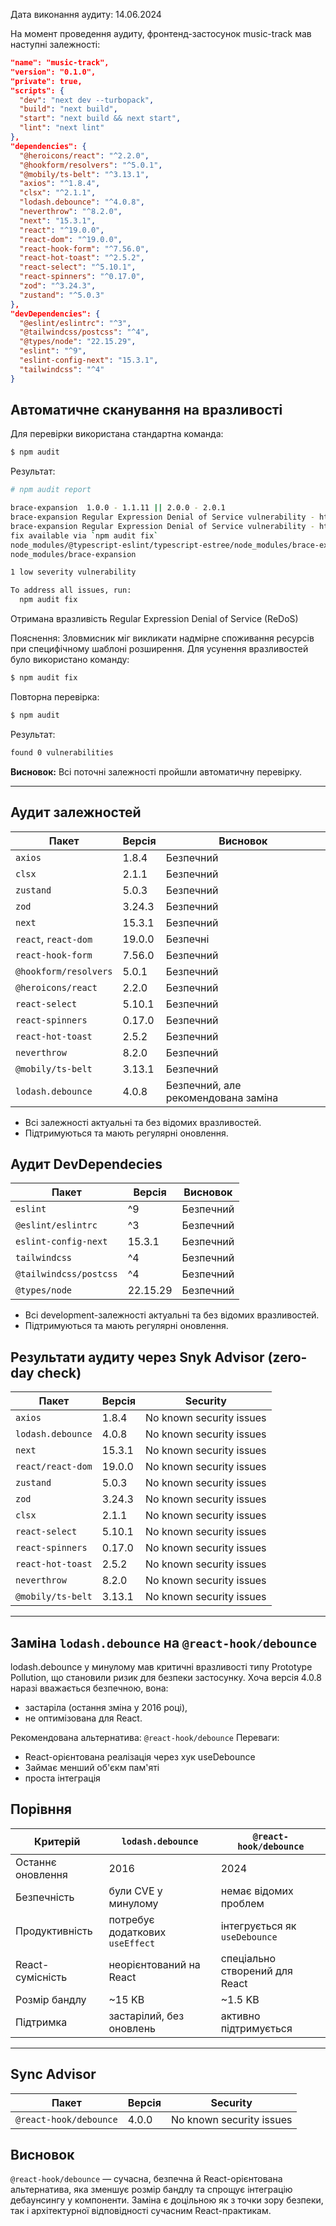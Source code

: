 Дата виконання аудиту: 14.06.2024

На момент проведення аудиту, фронтенд-застосунок music-track мав наступні залежності:

```json
"name": "music-track",
"version": "0.1.0",
"private": true,
"scripts": {
  "dev": "next dev --turbopack",
  "build": "next build",
  "start": "next build && next start",
  "lint": "next lint"
},
"dependencies": {
  "@heroicons/react": "^2.2.0",
  "@hookform/resolvers": "^5.0.1",
  "@mobily/ts-belt": "^3.13.1",
  "axios": "^1.8.4",
  "clsx": "^2.1.1",
  "lodash.debounce": "^4.0.8",
  "neverthrow": "^8.2.0",
  "next": "15.3.1",
  "react": "^19.0.0",
  "react-dom": "^19.0.0",
  "react-hook-form": "^7.56.0",
  "react-hot-toast": "^2.5.2",
  "react-select": "^5.10.1",
  "react-spinners": "^0.17.0",
  "zod": "^3.24.3",
  "zustand": "^5.0.3"
},
"devDependencies": {
  "@eslint/eslintrc": "^3",
  "@tailwindcss/postcss": "^4",
  "@types/node": "22.15.29",
  "eslint": "^9",
  "eslint-config-next": "15.3.1",
  "tailwindcss": "^4"
}
```

## Автоматичне сканування на вразливості

Для перевірки використана стандартна команда:

```bash
$ npm audit
```

Результат:

```bash
# npm audit report

brace-expansion  1.0.0 - 1.1.11 || 2.0.0 - 2.0.1
brace-expansion Regular Expression Denial of Service vulnerability - https://github.com/advisories/GHSA-v6h2-p8h4-qcjw
brace-expansion Regular Expression Denial of Service vulnerability - https://github.com/advisories/GHSA-v6h2-p8h4-qcjw
fix available via `npm audit fix`
node_modules/@typescript-eslint/typescript-estree/node_modules/brace-expansion
node_modules/brace-expansion

1 low severity vulnerability

To address all issues, run:
  npm audit fix
```

Отримана вразливість Regular Expression Denial of Service (ReDoS)

Пояснення: Зловмисник міг викликати надмірне споживання ресурсів при специфічному шаблоні розширення.
Для усунення вразливостей було використано команду:

```bash
$ npm audit fix
```

Повторна перевірка:

```bash
$ npm audit
```

Результат:

```bash
found 0 vulnerabilities
```

**Висновок:** Всі поточні залежності пройшли автоматичну перевірку.

---

## Аудит залежностей

| Пакет                 | Версія | Висновок                            |
| --------------------- | ------ | ----------------------------------- |
| `axios`               | 1.8.4  | Безпечний                           |
| `clsx`                | 2.1.1  | Безпечний                           |
| `zustand`             | 5.0.3  | Безпечний                           |
| `zod`                 | 3.24.3 | Безпечний                           |
| `next`                | 15.3.1 | Безпечний                           |
| `react`, `react-dom`  | 19.0.0 | Безпечні                            |
| `react-hook-form`     | 7.56.0 | Безпечний                           |
| `@hookform/resolvers` | 5.0.1  | Безпечний                           |
| `@heroicons/react`    | 2.2.0  | Безпечний                           |
| `react-select`        | 5.10.1 | Безпечний                           |
| `react-spinners`      | 0.17.0 | Безпечний                           |
| `react-hot-toast`     | 2.5.2  | Безпечний                           |
| `neverthrow`          | 8.2.0  | Безпечний                           |
| `@mobily/ts-belt`     | 3.13.1 | Безпечний                           |
| `lodash.debounce`     | 4.0.8  | Безпечний, але рекомендована заміна |

- Всі залежності актуальні та без відомих вразливостей.
- Підтримуються та мають регулярні оновлення.

## Аудит DevDependecies

| Пакет                  | Версія   | Висновок  |
| ---------------------- | -------- | --------- |
| `eslint`               | ^9       | Безпечний |
| `@eslint/eslintrc`     | ^3       | Безпечний |
| `eslint-config-next`   | 15.3.1   | Безпечний |
| `tailwindcss`          | ^4       | Безпечний |
| `@tailwindcss/postcss` | ^4       | Безпечний |
| `@types/node`          | 22.15.29 | Безпечний |

- Всі development-залежності актуальні та без відомих вразливостей.
- Підтримуються та мають регулярні оновлення.

## Результати аудиту через Snyk Advisor (zero-day check)

| Пакет             | Версія | Security                 |
| ----------------- | ------ | ------------------------ |
| `axios`           | 1.8.4  | No known security issues |
| `lodash.debounce` | 4.0.8  | No known security issues |
| `next`            | 15.3.1 | No known security issues |
| `react/react-dom` | 19.0.0 | No known security issues |
| `zustand`         | 5.0.3  | No known security issues |
| `zod`             | 3.24.3 | No known security issues |
| `clsx`            | 2.1.1  | No known security issues |
| `react-select`    | 5.10.1 | No known security issues |
| `react-spinners`  | 0.17.0 | No known security issues |
| `react-hot-toast` | 2.5.2  | No known security issues |
| `neverthrow`      | 8.2.0  | No known security issues |
| `@mobily/ts-belt` | 3.13.1 | No known security issues |

---

## Заміна `lodash.debounce` на `@react-hook/debounce`

lodash.debounce у минулому мав критичні вразливості типу Prototype Pollution, що становили ризик для безпеки застосунку. Хоча версія 4.0.8 наразі вважається безпечною, вона:

- застаріла (остання зміна у 2016 році),
- не оптимізована для React.

Рекомендована альтернатива: `@react-hook/debounce`
Переваги:

- React-орієнтована реалізація через хук useDebounce
- Займає менший об'єкм пам'яті
- проста інтеграція

## Порівння

| Критерій          | `lodash.debounce`               | `@react-hook/debounce`         |
| ----------------- | ------------------------------- | ------------------------------ |
| Останнє оновлення | 2016                            | 2024                           |
| Безпечність       | були CVE у минулому             | немає відомих проблем          |
| Продуктивність    | потребує додаткових `useEffect` | інтегрується як `useDebounce`  |
| React-сумісність  | неорієнтований на React         | спеціально створений для React |
| Розмір бандлу     | \~15 KB                         | \~1.5 KB                       |
| Підтримка         | застарілий, без оновлень        | активно підтримується          |

---

## Sync Advisor

| Пакет                  | Версія | Security                 |
| ---------------------- | ------ | ------------------------ |
| `@react-hook/debounce` | 4.0.0  | No known security issues |

## Висновок

`@react-hook/debounce` — сучасна, безпечна й React-орієнтована альтернатива, яка зменшує розмір бандлу та спрощує інтеграцію дебаунсингу у компоненти.
Заміна є доцільною як з точки зору безпеки, так і архітектурної відповідності сучасним React-практикам.
